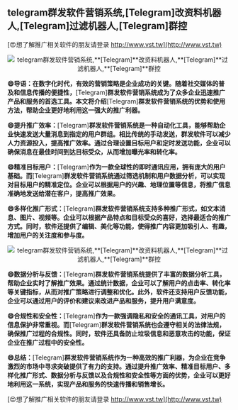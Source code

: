 ## **telegram群发软件营销系统,**[Telegram]**改资料机器人,**[Telegram]**过滤机器人,**[Telegram]**群控**

[😍想了解推广相关软件的朋友请登录 http://www.vst.tw](http://www.vst.tw)

 <center><img src="https://vst.tw/MP4/tuiguang/png/7.png" alt="telegram群发软件营销系统,**[Telegram]**改资料机器人,**[Telegram]**过滤机器人,**[Telegram]**群控"></center>

**😄导语：在数字化时代，有效的营销策略是企业成功的关键。随着社交媒体的普及和信息传播的便捷性，**[Telegram]**群发软件营销系统成为了众多企业迅速推广产品和服务的首选工具。本文将介绍**[Telegram]**群发软件营销系统的优势和使用方法，帮助企业更好地利用这一强大的推广利器。**

**😄提升推广效率：**[Telegram]**群发软件营销系统是一种自动化工具，能够帮助企业快速发送大量消息到指定的用户群组。相比传统的手动发送，群发软件可以减少人力资源投入，提高推广效率。通过合理设置目标用户和定时发送功能，企业可以确保消息在最佳时间到达目标受众，从而增加曝光率和转化率。**

**😄精准目标用户：**[Telegram]**作为一款全球性的即时通讯应用，拥有庞大的用户基础。而**[Telegram]**群发软件营销系统通过筛选机制和用户数据分析，可以实现对目标用户的精准定位。企业可以根据用户的兴趣、地理位置等信息，将推广信息准确地发送给潜在客户，提高推广效果。**

**😄多样化推广形式：**[Telegram]**群发软件营销系统支持多种推广形式，如文本消息、图片、视频等。企业可以根据产品特点和目标受众的喜好，选择最适合的推广方式。同时，软件还提供了编辑、美化等功能，使得推广内容更加吸引人、有趣，增加用户的关注度和参与度。**

 <center><img src="https://vst.tw/MP4/tuiguang/png/7.png" alt="telegram群发软件营销系统,**[Telegram]**改资料机器人,**[Telegram]**过滤机器人,**[Telegram]**群控"></center>

**😄数据分析与反馈：**[Telegram]**群发软件营销系统提供了丰富的数据分析工具，帮助企业实时了解推广效果。通过统计数据，企业可以了解用户的点击率、转化率等关键指标，从而对推广策略进行调整和优化。此外，软件还支持用户反馈功能，企业可以通过用户的评价和建议来改进产品和服务，提升用户满意度。**

**😄合规性和安全性：**[Telegram]**作为一款强调隐私和安全的通讯工具，对用户的信息保护非常重视。而**[Telegram]**群发软件营销系统也会遵守相关的法律法规，确保推广过程的合规性。同时，软件还具备防止垃圾信息和恶意攻击的功能，保证企业在推广过程中的安全性。**

**😄总结：**[Telegram]**群发软件营销系统作为一种高效的推广利器，为企业在竞争激烈的市场中寻求突破提供了有力的支持。通过提升推广效率、精准目标用户、多样化推广形式、数据分析与反馈以及合规性和安全性等方面的优势，企业可以更好地利用这一系统，实现产品和服务的快速传播和销售增长。**

[😍想了解推广相关软件的朋友请登录 http://www.vst.tw](http://www.vst.tw)



